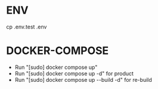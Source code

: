 # ENV
cp .env.test .env

# DOCKER-COMPOSE 
- Run "[sudo] docker compose up"
- Run "[sudo] docker compose up -d" for product
- Run "[sudo] docker compose up --build -d" for re-build